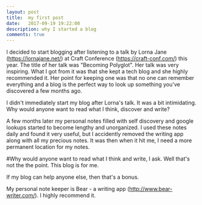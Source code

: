 ```yaml
---
layout: post
title:  my first post
date:   2017-09-19 19:22:00
description: why I started a blog
comments: true
---
```

I decided to start blogging after listening to a talk by Lorna Jane (https://lornajane.net/) at Craft Conference (https://craft-conf.com/) this year. The title of her talk was "Becoming Polyglot". Her talk was very inspiring. What I got from it was that she kept a tech blog and she highly recommended it. Her point for keeping one was that no one can remember everything and a blog is the perfect way to look up something you've discovered a few months ago. 

I didn't immediately start my blog after Lorna's talk. It was a bit intimidating. Why would anyone want to read what I think, discover and write? 

A few months later my personal notes filled with self discovery and google lookups started to become lengthy and unorganized. I used these notes daily and found it very useful, but I accidently removed the writing app along with all my precious notes. It was then when it hit me, I need a more permanent location for my notes. 

#Why would anyone want to read what I think and write, I ask. Well that's not the the point. This blog is for me. 

If my blog can help anyone else, then that's a bonus.

My personal note keeper is Bear - a writing app (http://www.bear-writer.com/). I highly recommend it. 

